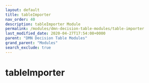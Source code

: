 ```yaml
---
layout: default
title: tableImporter
nav_order: 40
description: tableImporter Module
permalink: /modules/dmn-decision-table-modules/table-importer
last_modified_date: 2020-04-27T17:54:08+0000
parent: "DMN Decision Table Modules"
grand_parent: "Modules"
search_exclude: true
---
```


# tableImporter
